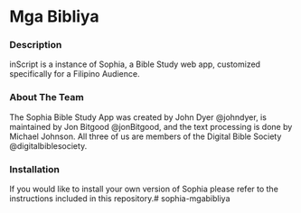 # Mga Bibliya

### Description

inScript is a instance of Sophia, a Bible Study web app, customized specifically for a Filipino Audience.

### About The Team

The Sophia Bible Study App was created by John Dyer @johndyer, is maintained by Jon Bitgood @jonBitgood, and the text processing is done by Michael Johnson. All three of us are members of the Digital Bible Society @digitalbiblesociety.

### Installation

If you would like to install your own version of Sophia please refer to the instructions included in this repository.# sophia-mgabibliya
